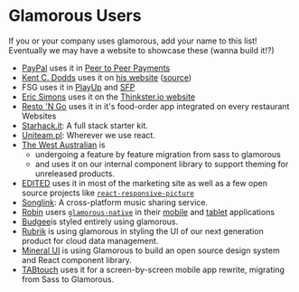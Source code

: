 # Glamorous Users

If you or your company uses glamorous, add your name to this list! Eventually
we may have a website to showcase these (wanna build it!?)

* [PayPal](https://paypal.com) uses it in [Peer to Peer Payments](https://paypal.com/myaccount/transfer)
* [Kent C. Dodds](https://twitter.com/kentcdodds) uses it on [his website](https://kentcdodds.com) ([source](https://github.com/kentcdodds/kentcdodds.com))
* FSG uses it in [PlayUp](https://play.playupfantasy.in) and [SFP](https://play.sportsfantasypro.com)
* [Eric Simons](https://twitter.com/ericsimons40) uses it on the [Thinkster.io website](https://thinkster.io)
* [Resto 'N Go](http://restongo.com/en/) uses it in it's food-order app integrated on every restaurant Websites
* [Starhack.it](http://www.starhack.it): A full stack starter kit.
* [Uniteam.pl](http://uniteam.pl): Wherever we use react.
* [The West Australian](https://thewest.com.au) is
  * undergoing a feature by feature migration from sass to glamorous
  * and uses it on our internal component library to support theming for unreleased products.
* [EDITED](https://edited.com/) uses it in most of the marketing site as well as a few open source projects like [`react-responsive-picture`](https://github.com/EDITD/react-responsive-picture)
* [Songlink](https://songlink.io): A cross-platform music sharing service.
* [Robin](https://robinpowered.com) users [`glamorous-native`](https://github.com/robinpowered/glamorous-native) in their
  [mobile](https://robinpowered.com/features/mobile) and [tablet](https://robinpowered.com/features/room-display)
  applications
* [Budgee](https://budgee.com)is styled entirely using glamorous.
* [Rubrik](https://rubrik.com) is using glamorous in styling the UI of our next generation product for cloud data management.
* [Mineral UI](http://mineral-ui.com/) is using Glamorous to build an open source design system and React component library.
* [TABtouch](https://www.tabtouch.mobi/) uses it for a screen-by-screen mobile app rewrite, migrating from Sass to Glamorous.
